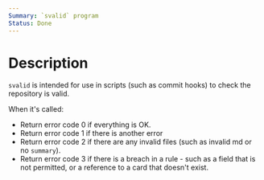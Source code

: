 ```yaml
---
Summary: `svalid` program
Status: Done
---
```


# Description

`svalid` is intended for use in scripts (such as commit hooks) to check the repository is valid.

When it's called:

-   Return error code 0 if everything is OK.
-   Return error code 1 if there is another error
-   Return error code 2 if there are any invalid files (such as invalid md or no `summary`).
-   Return error code 3 if there is a breach in a rule - such as a field that is not permitted, or a reference to a card that doesn't exist.
